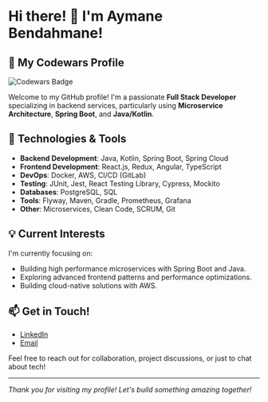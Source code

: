 # Hi there! 👋 I'm Aymane Bendahmane!
## 💪 My Codewars Profile
![Codewars Badge](https://www.codewars.com/users/Aymane-Bendahmane/badges/large)

Welcome to my GitHub profile! I'm a passionate **Full Stack Developer** specializing in backend services, particularly using **Microservice Architecture**, **Spring Boot**, and **Java/Kotlin**.

## 🔧 Technologies & Tools

- **Backend Development**: Java, Kotlin, Spring Boot, Spring Cloud
- **Frontend Development**: React.js, Redux, Angular, TypeScript
- **DevOps**: Docker, AWS, CI/CD (GitLab)
- **Testing**: JUnit, Jest, React Testing Library, Cypress, Mockito
- **Databases**: PostgreSQL, SQL
- **Tools**: Flyway, Maven, Gradle, Prometheus, Grafana
- **Other**: Microservices, Clean Code, SCRUM, Git


## 💡 Current Interests

I'm currently focusing on:

- Building high performance microservices with Spring Boot and Java.
- Exploring advanced frontend patterns and performance optimizations.
- Building cloud-native solutions with AWS.

## 📫 Get in Touch!

- [LinkedIn](https://www.linkedin.com/in/aymane-bendahmane/)
- [Email](mailto:aymane.bendahmane14@gmail.com)

Feel free to reach out for collaboration, project discussions, or just to chat about tech!

---
*Thank you for visiting my profile! Let's build something amazing together!*
